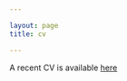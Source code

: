 ```yaml
---

layout: page
title: cv

---
```


A recent CV is available [here](https://drive.google.com/file/d/1kJlEAh0C1VvcCIbGLve_TYajBOZ4w1mv/view?usp=sharing)
